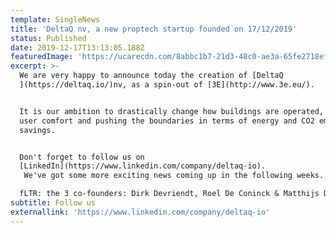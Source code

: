 ```yaml
---
template: SingleNews
title: 'DeltaQ nv, a new proptech startup founded on 17/12/2019'
status: Published
date: 2019-12-17T13:13:05.188Z
featuredImage: 'https://ucarecdn.com/8abbc1b7-21d3-48c0-ae3a-65fe2718efc1/'
excerpt: >-
  We are very happy to announce today the creation of [DeltaQ
  ](https://deltaq.io/)nv, as a spin-out of [3E](http://www.3e.eu/). 


  It is our ambition to drastically change how buildings are operated, improving
  user comfort and pushing the boundaries in terms of energy and CO2 emissions
  savings.


  Don't forget to follow us on
  [LinkedIn](https://www.linkedin.com/company/deltaq-io).
   We've got some more exciting news coming up in the following weeks. 

  fLTR: the 3 co-founders: Dirk Devriendt, Roel De Coninck & Matthijs De Deygere
subtitle: Follow us
externallink: 'https://www.linkedin.com/company/deltaq-io'
---
```


